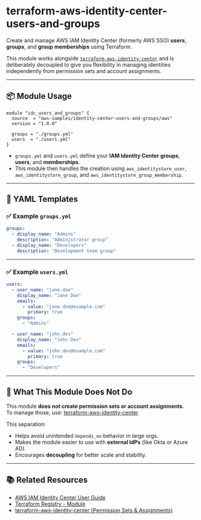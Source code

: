 
# terraform-aws-identity-center-users-and-groups

Create and manage AWS IAM Identity Center (formerly AWS SSO) **users**, **groups**, and **group memberships** using Terraform.

This module works alongside [`terraform-aws-identity-center`](https://github.com/aws-samples/terraform-aws-identity-center) and is deliberately decoupled to give you flexibility in managing identities independently from permission sets and account assignments.

---

## 📦 Module Usage

```hcl
module "idc_users_and_groups" {
  source  = "aws-samples/identity-center-users-and-groups/aws"
  version = "1.0.0"

  groups = "./groups.yml"
  users  = "./users.yml"
}
```

- `groups.yml` and `users.yml` define your **IAM Identity Center groups**, **users**, and **memberships**.
- This module then handles the creation using `aws_identitystore_user`, `aws_identitystore_group`, and `aws_identitystore_group_membership`.

---

## 🧾 YAML Templates

### ✅ Example `groups.yml`

```yaml
groups:
  - display_name: "Admins"
    description: "Administrator group"
  - display_name: "Developers"
    description: "Development team group"
```

---

### ✅ Example `users.yml`

```yaml
users:
  - user_name: "jane.doe"
    display_name: "Jane Doe"
    emails:
      - value: "jane.doe@example.com"
        primary: true
    groups:
      - "Admins"

  - user_name: "john.dev"
    display_name: "John Dev"
    emails:
      - value: "john.dev@example.com"
        primary: true
    groups:
      - "Developers"
```

---

## 🚫 What This Module Does **Not** Do

This module **does not create permission sets or account assignments**.  
To manage those, use: [terraform-aws-identity-center](https://github.com/aws-samples/terraform-aws-identity-center)

This separation:
- Helps avoid unintended `depends_on` behavior in large orgs.
- Makes the module easier to use with **external IdPs** (like Okta or Azure AD).
- Encourages **decoupling** for better scale and stability.

---

## 📚 Related Resources

- [AWS IAM Identity Center User Guide](https://docs.aws.amazon.com/singlesignon/latest/userguide/what-is.html)
- [Terraform Registry - Module](https://registry.terraform.io/modules/aws-samples/identity-center-users-and-groups/aws/latest)
- [terraform-aws-identity-center (Permission Sets & Assignments)](https://github.com/aws-samples/terraform-aws-identity-center)

